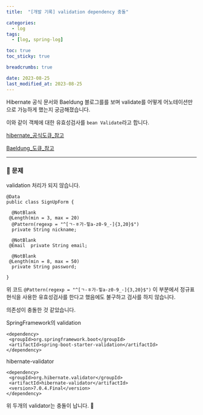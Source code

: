 ```yaml
---
title:  "[개발 기록] validation dependency 충돌"

categories:
  - log
tags:
  - [log, spring-log]

toc: true
toc_sticky: true

breadcrumbs: true

date: 2023-08-25
last_modified_at: 2023-08-25
---
```


Hibernate 공식 문서와 Baeldung 블로그를를 보며 validate를 어떻게 어노테이션만으로 가능하게 했는지 궁금해졌습니다.

이와 같이 객체에 대한 유효성검사를 `bean Validate`라고 합니다.

[hibernate_공식도큐_참고](https://docs.jboss.org/hibernate/validator/7.0/reference/en-US/html_single/#preface)

[Baeldung_도큐_참고](https://www.baeldung.com/javax-validation)

---

### 🤔 문제

validation 처리가 되지 않습니다.

```
@Data
public class SignUpForm {

  @NotBlank
 @Length(min = 3, max = 20)
  @Pattern(regexp = "^[ㄱ-ㅎ가-힣a-z0-9_-]{3,20}$")
  private String nickname;

  @NotBlank
 @Email  private String email;

  @NotBlank
 @Length(min = 8, max = 50)
  private String password;

}
```

위 코드 `@Pattern(regexp = "^[ㄱ-ㅎ가-힣a-z0-9_-]{3,20}$")` 이 부분에서 정규표현식을 사용한 유효성검사를 한다고 했음에도 불구하고 검사를 하지 않습니다.

의존성이 충돌한 것 같았습니다.

SpringFramework의 validation

```
<dependency>
 <groupId>org.springframework.boot</groupId>
 <artifactId>spring-boot-starter-validation</artifactId>
</dependency>
```

hibernate-validator

```
<dependency>
 <groupId>org.hibernate.validator</groupId>
 <artifactId>hibernate-validator</artifactId>
 <version>7.0.4.Final</version>
</dependency>
```

위 두개의 validator는 충돌이 납니다. 🥲